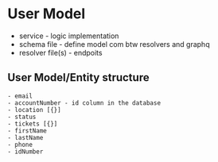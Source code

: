 # User Model

 - service - logic implementation
 - schema file - define model com btw resolvers and graphq
 - resolver file(s) - endpoits 

 ## User Model/Entity structure
    - email
    - accountNumber - id column in the database
    - location [{}]
    - status
    - tickets [{}]
    - firstName
    - lastName
    - phone
    - idNumber
    